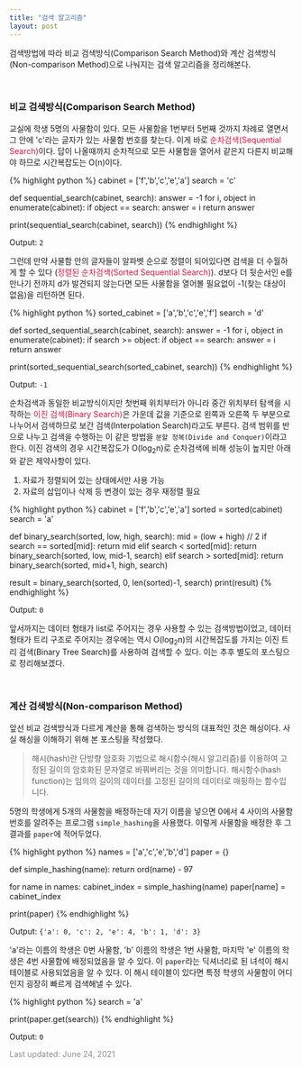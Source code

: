 ```yaml
---
title: "검색 알고리즘"
layout: post
---
```


검색방법에 따라 비교 검색방식(Comparison Search Method)와 계산 검색방식(Non-comparison Method)으로 나눠지는 검색 알고리즘을 정리해본다.

<br>

### 비교 검색방식(Comparison Search Method)

교실에 학생 5명의 사물함이 있다. 모든 사물함을 1번부터 5번째 것까지 차례로 열면서 그 안에 'c'라는 글자가 있는 사물함 번호를 찾는다. 이게 바로 <font color="crimson">순차검색(Sequential Search)</font>이다. 답이 나올때까지 순차적으로 모든 사물함을 열어서 같은지 다른지 비교해야 하므로 시간복잡도는 O(n)이다.

{% highlight python %}
cabinet = ['f','b','c','e','a']
search = 'c'

def sequential_search(cabinet, search):
  answer = -1
  for i, object in enumerate(cabinet):
    if object == search:
        answer = i
  return answer
  
print(sequential_search(cabinet, search))
{% endhighlight %}

Output:
```2```

그런데 만약 사물함 안의 글자들이 알파벳 순으로 정렬이 되어있다면 검색을 더 수월하게 할 수 있다 (<font color="crimson">정렬된 순차검색(Sorted Sequential Search)</font>). d보다 더 뒷순서인 e를 만나기 전까지 d가 발견되지 않는다면 모든 사물함을 열어볼 필요없이 -1(찾는 대상이 없음)을 리턴하면 된다.

{% highlight python %}
sorted_cabinet = ['a','b','c','e','f']
search = 'd'

def sorted_sequential_search(cabinet, search):
  answer = -1
  for i, object in enumerate(cabinet):
    if search >= object:
        if object == search:
            answer = i
  return answer
  
print(sorted_sequential_search(sorted_cabinet, search))
{% endhighlight %}

Output:
```-1```

순차검색과 동일한 비교방식이지만 첫번째 위치부터가 아니라 중간 위치부터 탐색을 시작하는 <font color="crimson">이진 검색(Binary Search)</font>은 가운데 값을 기준으로 왼쪽과 오른쪽 두 부분으로 나누어서 검색하므로 보간 검색(Interpolation Search)라고도 부른다. 검색 범위를 반으로 나누고 검색을 수행하는 이 같은 방법을 `분할 정복(Divide and Conquer)`이라고 한다. 이진 검색의 경우 시간복잡도가 O(log<sub>2</sub>n)로 순차검색에 비해 성능이 높지만 아래와 같은 제약사항이 있다.

1. 자료가 정렬되어 있는 상태에서만 사용 가능
2. 자료의 삽입이나 삭제 등 변경이 있는 경우 재정렬 필요

{% highlight python %}
cabinet = ['f','b','c','e','a']
sorted = sorted(cabinet)
search = 'a'

def binary_search(sorted, low, high, search):
    mid = (low + high) // 2 
    if search == sorted[mid]:
        return mid
    elif search < sorted[mid]:
        return binary_search(sorted, low, mid-1, search)
    elif search > sorted[mid]:
        return binary_search(sorted, mid+1, high, search)
    
result = binary_search(sorted, 0, len(sorted)-1, search)
print(result)
{% endhighlight %}

Output:
```0```

앞서까지는 데이터 형태가 list로 주어지는 경우 사용할 수 있는 검색방법이었고, 데이터 형태가 트리 구조로 주어지는 경우에는 역시 O(log<sub>2</sub>n)의 시간복잡도를 가지는 이진 트리 검색(Binary Tree Search)를 사용하여 검색할 수 있다. 이는 추후 별도의 포스팅으로 정리해보겠다.

<br>

### 계산 검색방식(Non-comparison Method)

앞선 비교 검색방식과 다르게 계산을 통해 검색하는 방식의 대표적인 것은 해싱이다. 사실 해싱을 이해하기 위해 본 포스팅을 작성했다. 

> 해시(hash)란 단방향 암호화 기법으로 해시함수(해시 알고리즘)를 이용하여 고정된 길이의 암호화된 문자열로 바꿔버리는 것을 의미합니다. 해시함수(hash function)는 임의의 길이의 데이터를 고정된 길이의 데이터로 매핑하는 함수입니다.

5명의 학생에게 5개의 사물함을 배정하는데 자기 이름을 넣으면 0에서 4 사이의 사물함 번호를 알려주는 프로그램 `simple_hashing`을 사용했다. 이렇게 사물함을 배정한 후 그 결과를 `paper`에 적어두었다. 

{% highlight python %}
names = ['a','c','e','b','d']
paper = {}

def simple_hashing(name):
    return ord(name) - 97
    
for name in names:
    cabinet_index = simple_hashing(name)
    paper[name] = cabinet_index

print(paper)
{% endhighlight %}

Output:
```{'a': 0, 'c': 2, 'e': 4, 'b': 1, 'd': 3}```

'a'라는 이름의 학생은 0번 사물함, 'b' 이름의 학생은 1번 사물함, 마지막 'e' 이름의 학생은 4번 사물함에 배정되었음을 알 수 있다. 이 `paper`라는 딕셔너리로 된 녀석이 해시 테이블로 사용되었음을 알 수 있다. 이 해시 테이블이 있다면 특정 학생의 사물함이 어디인지 굉장히 빠르게 검색해낼 수 있다.

{% highlight python %}
search = 'a'

print(paper.get(search))
{% endhighlight %}

Output: ```0```

<font color='#909194'>Last updated: June 24, 2021</font>